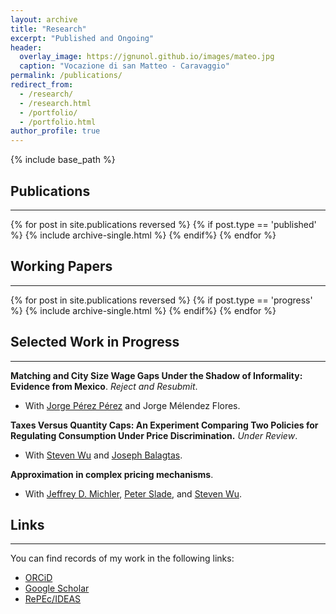 ```yaml
---
layout: archive
title: "Research"
excerpt: "Published and Ongoing"
header:
  overlay_image: https://jgnunol.github.io/images/mateo.jpg
  caption: "Vocazione di san Matteo - Caravaggio"
permalink: /publications/
redirect_from: 
  - /research/
  - /research.html
  - /portfolio/
  - /portfolio.html
author_profile: true
---
```

{% include base_path %}


## Publications
-------

{% for post in site.publications reversed %}
	{% if post.type == 'published' %}
		{% include archive-single.html %}
	{% endif%}
{% endfor %}

## Working Papers
-------

{% for post in site.publications reversed %}
	{% if post.type == 'progress' %}
		{% include archive-single.html %}
	{% endif%}
{% endfor %}


## Selected Work in Progress
-------

**Matching and City Size Wage Gaps Under the Shadow of Informality: Evidence from Mexico**. *Reject and Resubmit*.
- With [Jorge Pérez Pérez](https://jorgeperezperez.com/) and Jorge Mélendez Flores. 

**Taxes Versus Quantity Caps: An Experiment Comparing Two Policies for Regulating Consumption Under Price Discrimination.** *Under Review*.
- With [Steven Wu](https://ag.purdue.edu/agecon/Pages/profile.aspx?strAlias=sywu) and [Joseph Balagtas](https://ag.purdue.edu/department/agecon/directory.html#/balagtas). 

**Approximation in complex pricing mechanisms**. 
- With [Jeffrey D. Michler](https://jeffmichler.com/), [Peter Slade](https://sites.google.com/site/sladepeterjoel/), and [Steven Wu](https://ag.purdue.edu/agecon/Pages/profile.aspx?strAlias=sywu).




## Links
-------

You can find records of my work in the following links:

* [ORCiD](https://orcid.org/0000-0001-9735-6801)
* [Google Scholar](https://scholar.google.ca/citations?user=udjj4tsAAAAJ&hl=en)
* [RePEc/IDEAS](https://ideas.repec.org/e/pnu115.html)

